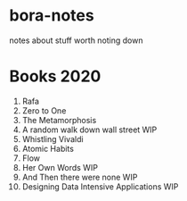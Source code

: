 # bora-notes
notes about stuff worth noting down


# Books 2020
1. Rafa
2. Zero to One
3. The Metamorphosis
4. A random walk down wall street WIP
5. Whistling Vivaldi
6. Atomic Habits
7. Flow 
8. Her Own Words WIP
9. And Then there were none WIP
10. Designing Data Intensive Applications WIP

